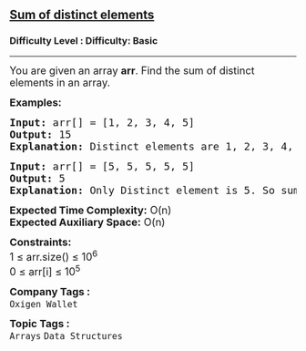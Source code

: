 <h2><a href="https://www.geeksforgeeks.org/problems/sum-of-distinct-elements4801/1?page=1&category=Arrays&difficulty=Basic&sortBy=difficulty">Sum of distinct elements</a></h2><h3>Difficulty Level : Difficulty: Basic</h3><hr><div class="problems_problem_content__Xm_eO"><p><span style="font-size: 18px;">You are given an array <strong>a</strong><strong>rr</strong>. Find the sum of distinct elements in an array.</span></p>
<p><span style="font-size: 18px;"><strong>Examples:</strong></span></p>
<pre><span style="font-size: 18px;"><strong>Input: </strong>arr[] = [1, 2, 3, 4, 5]
<strong>Output: </strong>15
<strong>Explanation:</strong> Distinct elements are 1, 2, 3, 4, 5. So sum is 15.</span></pre>
<pre><span style="font-size: 18px;"><strong>Input: </strong>arr[] = [5, 5, 5, 5, 5]
<strong>Output:</strong> 5
<strong>Explanation: </strong>Only Distinct element is 5. So sum is 5.</span></pre>
<p><span style="font-size: 18px;"><strong>Expected Time Complexity:</strong> O(n)<br><strong>Expected Auxiliary Space:</strong> O(n)</span></p>
<p><span style="font-size: 18px;"><strong>Constraints:</strong><br>1 ≤ arr.size() ≤ 10<sup>6</sup><br>0 ≤ arr[i] ≤ 10<sup>5</sup></span></p></div><p><span style=font-size:18px><strong>Company Tags : </strong><br><code>Oxigen Wallet</code>&nbsp;<br><p><span style=font-size:18px><strong>Topic Tags : </strong><br><code>Arrays</code>&nbsp;<code>Data Structures</code>&nbsp;